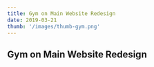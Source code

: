```yaml
---
title: Gym on Main Website Redesign
date: 2019-03-21
thumb: '/images/thumb-gym.png'
---
```


## Gym on Main Website Redesign

